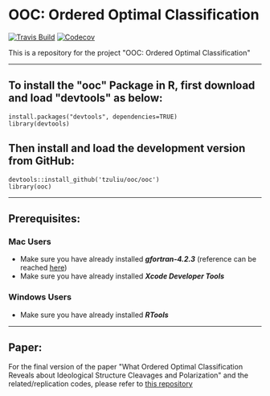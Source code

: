 # OOC: Ordered Optimal Classification 
[![Travis Build](https://img.shields.io/travis/USER/REPO.svg)](https://travis-ci.org/tzuliu/ooc)
[![Codecov](https://img.shields.io/codecov/c/github/codecov/example-python.svg)](https://codecov.io)


This is a repository for the project "OOC: Ordered Optimal Classification"

---

## To install the "ooc" Package in R, first download and load "devtools" as below:
````
install.packages("devtools", dependencies=TRUE)
library(devtools)
````

## Then install and load the development version from GitHub:
````
devtools::install_github('tzuliu/ooc/ooc')
library(ooc)
````

---
## Prerequisites:

### Mac Users

* Make sure you have already installed ***gfortran-4.2.3*** (reference can be reached [here](https://cran.r-project.org/bin/macosx/tools/))
* Make sure you have already installed ***Xcode Developer Tools***

### Windows Users

* Make sure you have already installed ***RTools***
---
## Paper:

For the final version of the paper "What Ordered Optimal Classification Reveals about Ideological Structure Cleavages and Polarization" and the related/replication codes, please refer to [this repository](https://github.com/tzuliu/What-Ordered-Optimal-Classification-Reveals-about-Ideological-Structure-Cleavages-and-Polarization)
